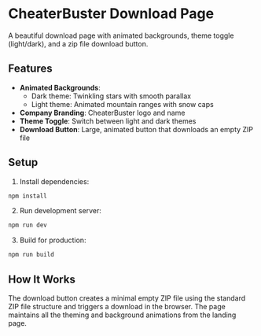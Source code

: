 # CheaterBuster Download Page

A beautiful download page with animated backgrounds, theme toggle (light/dark), and a zip file download button.

## Features

- **Animated Backgrounds**: 
  - Dark theme: Twinkling stars with smooth parallax
  - Light theme: Animated mountain ranges with snow caps
- **Company Branding**: CheaterBuster logo and name
- **Theme Toggle**: Switch between light and dark themes
- **Download Button**: Large, animated button that downloads an empty ZIP file

## Setup

1. Install dependencies:
```bash
npm install
```

2. Run development server:
```bash
npm run dev
```

3. Build for production:
```bash
npm run build
```

## How It Works

The download button creates a minimal empty ZIP file using the standard ZIP file structure and triggers a download in the browser. The page maintains all the theming and background animations from the landing page.
